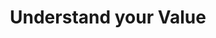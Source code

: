 ---
title: Understand your Value
link: https://www.instagram.com/p/Bek50rCAXqQ/
image: "/img/posts/understand-your-value.jpg"
type: instagram
priority: "11"
---